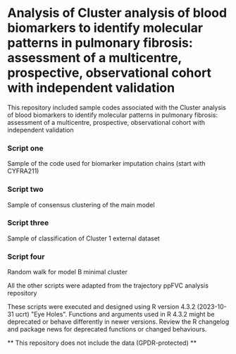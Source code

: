 # Analysis of Cluster analysis of blood biomarkers to identify molecular patterns in pulmonary fibrosis: assessment of a multicentre, prospective, observational cohort with independent validation
This repository included sample codes associated with the Cluster analysis of blood biomarkers to identify molecular patterns in pulmonary fibrosis: assessment of a multicentre, prospective, observational cohort with independent validation

### Script one
Sample of the code used for biomarker imputation chains (start with CYFRA211)

### Script two
Sample of consensus clustering of the main model

### Script three
Sample of classification of Cluster 1 external dataset

### Script four
Random walk for model B minimal cluster

All the other scripts were adapted from the trajectory ppFVC analysis repository

These scripts were executed and designed using R version 4.3.2 (2023-10-31 ucrt) "Eye Holes". Functions and arguments used in R 4.3.2 
might be deprecated or behave differently in newer versions. Review the R changelog and package news for deprecated functions or changed behaviours.

** This repository does not include the data (GPDR-protected) **
